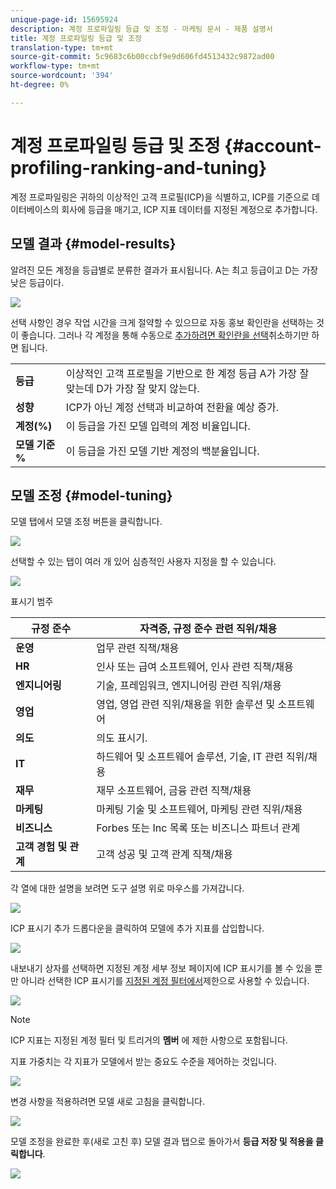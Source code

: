```yaml
---
unique-page-id: 15695924
description: 계정 프로파일링 등급 및 조정 - 마케팅 문서 - 제품 설명서
title: 계정 프로파일링 등급 및 조정
translation-type: tm+mt
source-git-commit: 5c9683c6b00ccbf9e9d606fd4513432c9872ad00
workflow-type: tm+mt
source-wordcount: '394'
ht-degree: 0%

---
```



# 계정 프로파일링 등급 및 조정 {#account-profiling-ranking-and-tuning}

계정 프로파일링은 귀하의 이상적인 고객 프로필(ICP)을 식별하고, ICP를 기준으로 데이터베이스의 회사에 등급을 매기고, ICP 지표 데이터를 지정된 계정으로 추가합니다.

## 모델 결과 {#model-results}

알려진 모든 계정을 등급별로 분류한 결과가 표시됩니다. A는 최고 등급이고 D는 가장 낮은 등급이다.

![](assets/results.png)

선택 사항인 경우 작업 시간을 크게 절약할 수 있으므로 자동 홍보 확인란을 선택하는 것이 좋습니다. 그러나 각 계정을 통해 수동으로 [추가하려면 확인란을 선택](http://docs.marketo.com/display/DOCS/Discover+Accounts#DiscoverAccounts-DiscoverCRMAccounts)취소하기만 하면 됩니다.

<table> 
 <tbody> 
  <tr> 
   <td><strong>등급</strong></td> 
   <td> 
    <div>
      이상적인 고객 프로필을 기반으로 한 계정 등급 A가 가장 잘 맞는데 D가 가장 잘 맞지 않는다. 
    </div></td> 
  </tr> 
  <tr> 
   <td><strong>성향</strong></td> 
   <td> 
    <div>
      ICP가 아닌 계정 선택과 비교하여 전환율 예상 증가. 
    </div></td> 
  </tr> 
  <tr> 
   <td><strong>계정(%)</strong></td> 
   <td> 
    <div>
      이 등급을 가진 모델 입력의 계정 비율입니다. 
    </div></td> 
  </tr> 
  <tr> 
   <td><strong>모델 기준 %</strong></td> 
   <td> 
    <div>
      이 등급을 가진 모델 기반 계정의 백분율입니다. 
    </div></td> 
  </tr> 
 </tbody> 
</table>

## 모델 조정 {#model-tuning}

모델 탭에서 모델 조정 버튼을 클릭합니다.

![](assets/two.png)

선택할 수 있는 탭이 여러 개 있어 심층적인 사용자 지정을 할 수 있습니다.

![](assets/tuning-page.png)

표시기 범주

| **규정 준수** | 자격증, 규정 준수 관련 직위/채용 |
|---|---|
| **운영** | 업무 관련 직책/채용 |
| **HR** | 인사 또는 급여 소프트웨어, 인사 관련 직책/채용 |
| **엔지니어링** | 기술, 프레임워크, 엔지니어링 관련 직위/채용 |
| **영업** | 영업, 영업 관련 직위/채용을 위한 솔루션 및 소프트웨어 |
| **의도** | 의도 표시기. |
| **IT** | 하드웨어 및 소프트웨어 솔루션, 기술, IT 관련 직위/채용 |
| **재무** | 재무 소프트웨어, 금융 관련 직책/채용 |
| **마케팅** | 마케팅 기술 및 소프트웨어, 마케팅 관련 직위/채용 |
| **비즈니스** | Forbes 또는 Inc 목록 또는 비즈니스 파트너 관계 |
| **고객 경험 및 관계** | 고객 성공 및 고객 관계 직책/채용 |

각 열에 대한 설명을 보려면 도구 설명 위로 마우스를 가져갑니다.

![](assets/tool-tip.png)

ICP 표시기 추가 드롭다운을 클릭하여 모델에 추가 지표를 삽입합니다.

![](assets/add-icp.png)

내보내기 상자를 선택하면 지정된 계정 세부 정보 페이지에 ICP 표시기를 볼 수 있을 뿐만 아니라 선택한 ICP 표시기를 [지정된 계정 필터에서](http://docs.marketo.com/display/DOCS/Account+Filters)제한으로 사용할 수 있습니다.

![](assets/export.png)

>[!NOTE]
>
>ICP 지표는 지정된 계정 필터 및 트리거의 **멤버** 에 제한 사항으로 포함됩니다.

지표 가중치는 각 지표가 모델에서 받는 중요도 수준을 제어하는 것입니다.

![](assets/weightage.png)

변경 사항을 적용하려면 모델 새로 고침을 클릭합니다.

![](assets/refresh-button.png)

모델 조정을 완료한 후(새로 고친 후) 모델 결과 탭으로 돌아가서 **등급 저장 및 적용을 클릭합니다**.

![](assets/ranks.png)

